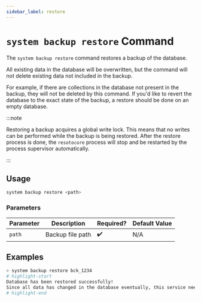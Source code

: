 ```yaml
---
sidebar_label: restore
---
```


# `system backup restore` Command

The `system backup restore` command restores a backup of the database.

All existing data in the database will be overwritten, but the command will not delete existing data not included in the backup.

For example, if there are collections in the database not present in the backup, they will not be deleted by this command. If you'd like to revert the database to the exact state of the backup, a restore should be done on an empty database.

:::note

Restoring a backup acquires a global write lock. This means that no writes can be performed while the backup is being restored. After the restore process is done, the `resotocore` process will stop and be restarted by the process supervisor automatically.

:::

## Usage

```bash
system backup restore <path>
```

### Parameters

| Parameter | Description      | Required? | Default Value |
| --------- | ---------------- | --------- | ------------- |
| `path`    | Backup file path | ✔️        | N/A           |

## Examples

```bash
> system backup restore bck_1234
# highlight-start
Database has been restored successfully!
Since all data has changed in the database eventually, this service needs to be restarted!
# highlight-end
```
